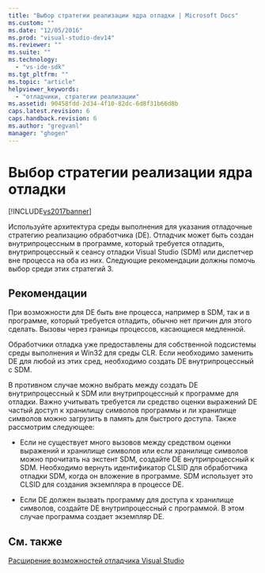 ```yaml
---
title: "Выбор стратегии реализации ядра отладки | Microsoft Docs"
ms.custom: ""
ms.date: "12/05/2016"
ms.prod: "visual-studio-dev14"
ms.reviewer: ""
ms.suite: ""
ms.technology: 
  - "vs-ide-sdk"
ms.tgt_pltfrm: ""
ms.topic: "article"
helpviewer_keywords: 
  - "отладчики, стратегии реализации"
ms.assetid: 90458fdd-2d34-4f10-82dc-6d8f31b66d8b
caps.latest.revision: 6
caps.handback.revision: 6
ms.author: "gregvanl"
manager: "ghogen"
---
```

# Выбор стратегии реализации ядра отладки
[!INCLUDE[vs2017banner](../../code-quality/includes/vs2017banner.md)]

Используйте архитектура среды выполнения для указания отладочные стратегию реализацию обработчика \(DE\).  Отладчик может быть создан внутрипроцессным в программе, который требуется отладить, внутрипроцессный к сеансу отладки Visual Studio \(SDM\) или диспетчер вне процесса на оба из них.  Следующие рекомендации должны помочь выбор среди этих стратегий 3.  
  
## Рекомендации  
 При возможности для DE быть вне процесса, например в SDM, так и в программе, который требуется отладить, обычно нет причин для этого сделать.  Вызовы через границы процессов, касающиеся медленной.  
  
 Обработчики отладка уже предоставлены для собственной подсистемы среды выполнения и Win32 для среды CLR.  Если необходимо заменить DE для любой из этих сред, необходимо создать DE внутрипроцессный с SDM.  
  
 В противном случае можно выбрать между создать DE внутрипроцессный к SDM или внутрипроцессный к программе для отладки.  Важно учитывать требуется ли средство оценки выражений DE частый доступ к хранилищу символов программы и ли хранилище символов можно загрузить в память для быстрого доступа.  Также рассмотрим следующее:  
  
-   Если не существует много вызовов между средством оценки выражений и хранилище символов или если хранилище символов можно прочитать на экстент SDM, создайте DE внутрипроцессный к SDM.  Необходимо вернуть идентификатор CLSID для обработчика отладки SDM, когда он вложение в программе.  SDM использует это CLSID для создания экземпляра в процессе DE.  
  
-   Если DE должен вызвать программу для доступа к хранилище символов, создайте DE внутрипроцессный с программой.  В этом случае программа создает экземпляр DE.  
  
## См. также  
 [Расширение возможностей отладчика Visual Studio](../../extensibility/debugger/visual-studio-debugger-extensibility.md)